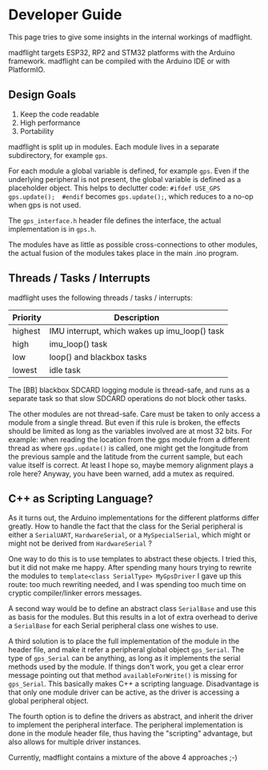# Developer Guide

This page tries to give some insights in the internal workings of madflight.

madflight targets ESP32, RP2 and STM32 platforms with the Arduino framework. madflight can be compiled with the Arduino IDE or with PlatformIO.

## Design Goals

1) Keep the code readable
2) High performance
3) Portability

madflight is split up in modules. Each module lives in a separate subdirectory, for example `gps`. 

For each module a global variable is defined, for example `gps`. Even if the underlying peripheral is not present, the global variable is defined as a placeholder object. This helps to declutter code: `#ifdef USE_GPS  gps.update();  #endif` becomes `gps.update();`, which reduces to a no-op when gps is not used.

The `gps_interface.h` header file defines the interface, the actual implementation is in `gps.h`.

The modules have as little as possible cross-connections to other modules, the actual fusion of the modules takes place in the main .ino program.

## Threads / Tasks / Interrupts

madflight uses the following threads / tasks / interrupts:

|Priority|Description|
|-|-|
highest | IMU interrupt, which wakes up imu_loop() task
high| imu_loop() task
low| loop() and blackbox tasks
lowest| idle task

The [BB] blackbox SDCARD logging module is thread-safe, and runs as a separate task so that slow SDCARD operations do not block other tasks.

The other modules are not thread-safe. Care must be taken to only access a module from a single thread. But even if this rule is broken, the effects should be limited as long as the variables involved are at most 32 bits. For example: when reading the location from the gps module from a different thread as where `gps.update()` is called, one might get the longitude from the previous sample and the latitude from the current sample, but each value itself is correct. At least I hope so, maybe memory alignment plays a role here? Anyway, you have been warned, add a mutex as required.

## C++ as Scripting Language?

As it turns out, the Arduino implementations for the different platforms differ greatly. How to handle the fact that the class for the Serial peripheral is either a `SerialUART`, `HardwareSerial`, or a `MySpecialSerial`, which might or might not be derived from `HardwareSerial` ?

One way to do this is to use templates to abstract these objects. I tried this, but it did not make me happy. After spending many hours trying to rewrite the modules to `template<class SerialType> MyGpsDriver` I gave up this route: too much rewriting needed, and I was spending too much time on cryptic compiler/linker errors messages.

A second way would be to define an abstract class `SerialBase` and use this as basis for the modules. But this results in a lot of extra overhead to derive a `SerialBase` for each Serial peripheral class one wishes to use.

A third solution is to place the full implementation of the module in the header file, and make it refer a peripheral global object `gps_Serial`. The type of `gps_Serial` can be anything, as long as it implements the serial methods used by the module. If things don't work, you get a clear error message pointing out that method `availableForWrite()` is missing for `gps_Serial`. This basically makes C++ a scripting language. Disadvantage is that only one module driver can be active, as the driver is accessing a global peripheral object.

The fourth option is to define the drivers as abstract, and inherit the driver to implement the peripheral interface. The peripheral implementation is done in the module header file, thus having the "scripting" advantage, but also allows for multiple driver instances.

Currently, madflight contains a mixture of the above 4 approaches ;-)
